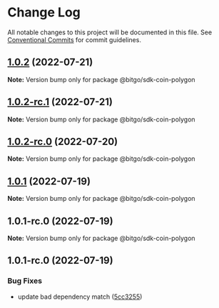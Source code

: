 # Change Log

All notable changes to this project will be documented in this file.
See [Conventional Commits](https://conventionalcommits.org) for commit guidelines.

## [1.0.2](https://github.com/BitGo/BitGoJS/compare/@bitgo/sdk-coin-polygon@1.0.2-rc.1...@bitgo/sdk-coin-polygon@1.0.2) (2022-07-21)

**Note:** Version bump only for package @bitgo/sdk-coin-polygon





## [1.0.2-rc.1](https://github.com/BitGo/BitGoJS/compare/@bitgo/sdk-coin-polygon@1.0.2-rc.0...@bitgo/sdk-coin-polygon@1.0.2-rc.1) (2022-07-21)

**Note:** Version bump only for package @bitgo/sdk-coin-polygon





## [1.0.2-rc.0](https://github.com/BitGo/BitGoJS/compare/@bitgo/sdk-coin-polygon@1.0.1...@bitgo/sdk-coin-polygon@1.0.2-rc.0) (2022-07-20)

**Note:** Version bump only for package @bitgo/sdk-coin-polygon





## [1.0.1](https://github.com/BitGo/BitGoJS/compare/@bitgo/sdk-coin-polygon@1.0.1-rc.0...@bitgo/sdk-coin-polygon@1.0.1) (2022-07-19)

**Note:** Version bump only for package @bitgo/sdk-coin-polygon





## 1.0.1-rc.0 (2022-07-19)

**Note:** Version bump only for package @bitgo/sdk-coin-polygon

## 1.0.1-rc.0 (2022-07-19)

### Bug Fixes

- update bad dependency match ([5cc3255](https://github.com/BitGo/BitGoJS/commit/5cc3255aecba1ffb112da3ba10d8d36d2074b3e3))
